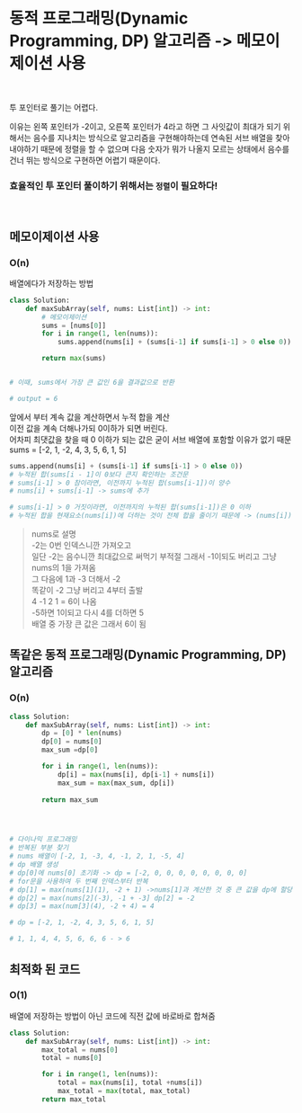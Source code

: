 # 동적 프로그래밍(Dynamic Programming, DP) 알고리즘 -> 메모이제이션 사용

<br>

투 포인터로 풀기는 어렵다.

이유는 왼쪽 포인터가 -2이고, 오른쪽 포인터가 4라고 하면 그 사잇값이 최대가 되기 위해서는 음수를 지나치는 방식으로 알고리즘을 구현해야하는데 연속된 서브 배열을 찾아내야하기 때문에 정렬을 할 수 없으며 다음 숫자가 뭐가 나올지 모르는 상태에서 음수를 건너 뛰는 방식으로 구현하면 어렵기 때문이다.

### 효율적인 투 포인터 풀이하기 위해서는 `정렬`이 필요하다!​

<br>

## 메모이제이션 사용
### O(n)
배열에다가 저장하는 방법
```python
class Solution:
    def maxSubArray(self, nums: List[int]) -> int:
        # 메모이제이션
        sums = [nums[0]]
        for i in range(1, len(nums)):
            sums.append(nums[i] + (sums[i-1] if sums[i-1] > 0 else 0))

        return max(sums)


# 이때, sums에서 가장 큰 값인 6을 결과값으로 반환

# output = 6
```
앞에서 부터 계속 값을 계산하면서 누적 합을 계산 </br>
이전 값을 계속 더해나가되 0이하가 되면 버린다. </br>
어차피 최댓값을 찾을 때 0 이하가 되는 값은 굳이 서브 배열에 포함할 이유가 없기 때문 </br>
sums = [-2, 1, -2, 4, 3, 5, 6, 1, 5]

```python
sums.append(nums[i] + (sums[i-1] if sums[i-1] > 0 else 0))
# 누적된 합(sums[i - 1]이 0보다 큰지 확인하는 조건문
# sums[i-1] > 0 참이라면, 이전까지 누적된 합(sums[i-1])이 양수
# nums[i] + sums[i-1] -> sums에 추가

# sums[i-1] > 0 거짓이라면, 이전까지의 누적된 합(sums[i-1])은 0 이하
# 누적된 합을 현재요소(nums[i])에 더하는 것이 전체 합을 줄이기 때문에 -> (nums[i])만 sums에 추가
```

> nums로 설명 </br>
 -2는 0번 인덱스니깐 가져오고 </br>
일단 -2는 음수니깐 최대값으로 써먹기 부적절 그래서 -1이되도 버리고 그냥 nums의 1을 가져옴 </br>
그 다음에 1과 -3 더해서 -2 </br>
똑같이 -2 그냥 버리고 4부터 출발 </br>
4 -1 2 1 = 6이 나옴 </br>
-5하면 1이되고 다시 4를 더하면 5 </br>
배열 중 가장 큰 값은 그래서 6이 됨 </br>

## 똑같은 동적 프로그래밍(Dynamic Programming, DP) 알고리즘
### O(n)
```python
class Solution:
    def maxSubArray(self, nums: List[int]) -> int:
        dp = [0] * len(nums)
        dp[0] = nums[0]
        max_sum =dp[0]

        for i in range(1, len(nums)):
            dp[i] = max(nums[i], dp[i-1] + nums[i])
            max_sum = max(max_sum, dp[i])
        
        return max_sum




# 다이나믹 프로그래밍
# 반복된 부분 찾기
# nums 배열이 [-2, 1, -3, 4, -1, 2, 1, -5, 4]
# dp 배열 생성
# dp[0]에 nums[0] 초기화 -> dp = [-2, 0, 0, 0, 0, 0, 0, 0, 0]
# for문을 사용하여 두 번째 인덱스부터 반복
# dp[1] = max(nums[1](1), -2 + 1) ->nums[1]과 계산한 것 중 큰 값을 dp에 할당 dp[1] = 1
# dp[2] = max(nums[2](-3), -1 + -3] dp[2] = -2
# dp[3] = max(num[3](4), -2 + 4) = 4

# dp = [-2, 1, -2, 4, 3, 5, 6, 1, 5]

# 1, 1, 4, 4, 5, 6, 6, 6 - > 6
```

## 최적화 된 코드
### O(1)
배열에 저장하는 방법이 아닌 코드에 직전 값에 바로바로 합쳐줌
```python
class Solution:
    def maxSubArray(self, nums: List[int]) -> int:
        max_total = nums[0]
        total = nums[0]

        for i in range(1, len(nums)):
            total = max(nums[i], total +nums[i])
            max_total = max(total, max_total)
        return max_total
```
